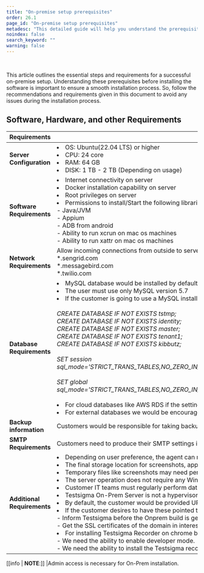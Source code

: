 ```yaml
---
title: "On-premise setup prerequisites"
order: 26.1
page_id: "On-premise setup prerequisites"
metadesc: "This detailed guide will help you understand the prerequisites for Testsigma On-premise setup  | Know these details before installing Testsigma On-premise setup"
noindex: false
search_keyword: ""
warning: false
---
```


<br>

This article outlines the essential steps and requirements for a successful on-premise setup. Understanding these prerequisites before installing the software is important to ensure a smooth installation process. So, follow the recommendations and requirements given in this document to avoid any issues during the installation process.

## **Software, Hardware, and other Requirements**
|**Requirements**|**Details**|
|---|---|
|**Server Configuration**|<li> OS: Ubuntu(22.04 LTS) or higher<br> <li> CPU: 24 core<br> <li> RAM: 64 GB<br> <li> DISK: 1 TB - 2 TB (Depending on usage)|
|**Software Requirements**|<li> Internet connectivity on server<br> <li>Docker installation capability on server<br> <li>Root privileges on server<br> <li>Permissions to install/Start the following libraries/executables on customer employee machines:<br>   - Java/JVM<br>      - Appium <br>    - ADB from android<br>    - Ability to run xcrun on mac os machines<br>    - Ability to run xattr on mac os machines| 
|**Network Requirements**|Allow incoming connections from outside to server <br> *.sengrid.com <br> *.messagebird.com <br> *.twilio.com|
|**Database Requirements**|<li>MySQL database would be installed by default.<br> <li> The user must use only MySQL version 5.7<br> <li> If the customer is going to use a MySQL installation, then we need to install the following commands to setup DB: <br> <br>*CREATE DATABASE IF NOT EXISTS tstmp;* <br>*CREATE DATABASE IF NOT EXISTS identity;* <br> *CREATE DATABASE IF NOT EXISTS master;* <br> *CREATE DATABASE IF NOT EXISTS tenant1;* <br> *CREATE DATABASE IF NOT EXISTS kibbutz;* <br> <br>*SET session sql_mode='STRICT_TRANS_TABLES,NO_ZERO_IN_DATE,NO_ZERO_DATE,ERROR_FOR_DIVISION_BY_ZERO,NO_AUTO_CREATE_USER,NO_ENGINE_SUBSTITUTION';* <br> <br> *SET global sql_mode='STRICT_TRANS_TABLES,NO_ZERO_IN_DATE,NO_ZERO_DATE,ERROR_FOR_DIVISION_BY_ZERO,NO_AUTO_CREATE_USER,NO_ENGINE_SUBSTITUTION';*<br> <br> <li>For cloud databases like AWS RDS if the setting of sql_mode is not allowed the provider-specific option can be used like AWS RDS parameter groups. <br> <li> For external databases we would be encouraged to have disk space of 512GB - 1TB depending on customer usage.|
|**Backup information**|Customers would be responsible for taking backup of the Database.|
|**SMTP Requirements**|Customers need to produce their SMTP settings in case they desire to use their internal SMTP instead of Testsigma SMTP servers.|
|**Additional Requirements**|<li> Depending on user preference, the agent can run on Linux, Windows, or Mac machines.<br> <li> The final storage location for screenshots, apps, and other permanent files is the host server where Testsigma containers run.<br> <li> Temporary files like screenshots may need periodic cleaning depending on usage and disk space availability.<br> <li> The server operation does not require any Windows machines.<br> <li> Customer IT teams must regularly perform data backups through regular disk or specific data folder backups.<br> <li> Testsigma On-Prem Server is not a hypervisor-based installation.<br> <li> By default, the customer would be provided URLs ending with testsigmaprivate.com (like https://cutomername.testsigmaprivate.com)<br> <li> If the customer desires to have these pointed to their domain name (like customername.com), then we need the following:<br> - Inform Testsigma before the Onprem build is generated.<br> - Get the SSL certificates of the domain in interest and copy them to the server where installation would happen.<br> <li>For installing Testsigma Recorder on chrome browsers,<br> - We need the ability to enable developer mode.<br> - We need the ability to install the Testsigma recorder in unpacked mode.|

[[info | **NOTE**:]]
|Admin access is necessary for On-Prem installation.
